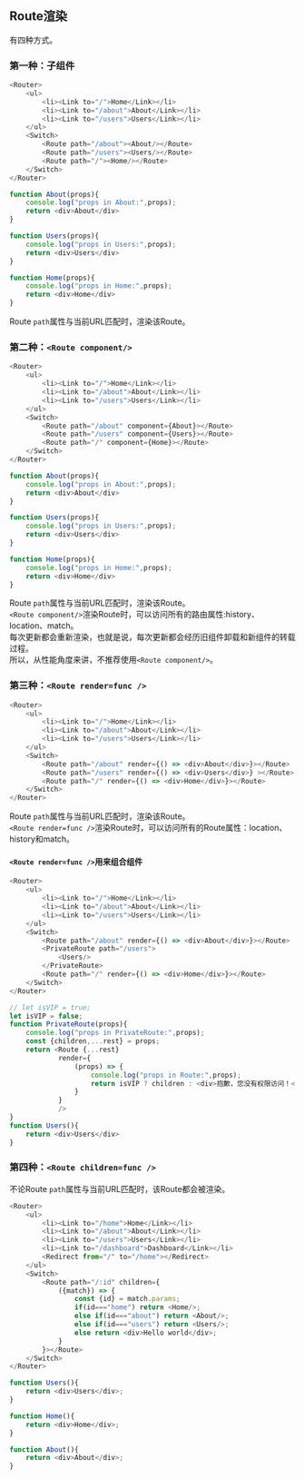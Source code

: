 ## Route渲染
有四种方式。
### 第一种：子组件
```javascript
<Router>
    <ul>
        <li><Link to="/">Home</Link></li>
        <li><Link to="/about">About</Link></li>
        <li><Link to="/users">Users</Link></li>
    </ul>
    <Switch>
        <Route path="/about"><About/></Route>
        <Route path="/users"><Users/></Route>
        <Route path="/"><Home/></Route>
    </Switch>
</Router>
```
```javascript
function About(props){
    console.log("props in About:",props);
    return <div>About</div>
}
```
```javascript
function Users(props){
    console.log("props in Users:",props);
    return <div>Users</div>
}
```
```javascript
function Home(props){
    console.log("props in Home:",props);
    return <div>Home</div>
}
```
Route `path`属性与当前URL匹配时，渲染该Route。<br/>
### 第二种：`<Route component/>`
```javascript
<Router>
    <ul>
        <li><Link to="/">Home</Link></li>
        <li><Link to="/about">About</Link></li>
        <li><Link to="/users">Users</Link></li>
    </ul>
    <Switch>
        <Route path="/about" component={About}></Route>
        <Route path="/users" component={Users}></Route>
        <Route path="/" component={Home}></Route>
    </Switch>
</Router>
```
```javascript
function About(props){
    console.log("props in About:",props);
    return <div>About</div>
}
```
```javascript
function Users(props){
    console.log("props in Users:",props);
    return <div>Users</div>
}
```
```javascript
function Home(props){
    console.log("props in Home:",props);
    return <div>Home</div>
}
```
Route `path`属性与当前URL匹配时，渲染该Route。<br/>
`<Route component/>`渲染Route时，可以访问所有的路由属性:history、location、match。<br/>
每次更新都会重新渲染，也就是说，每次更新都会经历旧组件卸载和新组件的转载过程。<br/>
所以，从性能角度来讲，不推荐使用`<Route component/>`。
### 第三种：`<Route render=func />`
```javascript
<Router>
    <ul>
        <li><Link to="/">Home</Link></li>
        <li><Link to="/about">About</Link></li>
        <li><Link to="/users">Users</Link></li>
    </ul>
    <Switch>
        <Route path="/about" render={() => <div>About</div>}></Route>
        <Route path="/users" render={() => <div>Users</div>} ></Route>
        <Route path="/" render={() => <div>Home</div>}></Route>
    </Switch>
</Router>
```
Route `path`属性与当前URL匹配时，渲染该Route。<br/>
`<Route render=func />`渲染Route时，可以访问所有的Route属性：location、history和match。
<br/>
#### `<Route render=func />`用来组合组件
```javascript
<Router>
    <ul>
        <li><Link to="/">Home</Link></li>
        <li><Link to="/about">About</Link></li>
        <li><Link to="/users">Users</Link></li>
    </ul>
    <Switch>
        <Route path="/about" render={() => <div>About</div>}></Route>
        <PrivateRoute path="/users">
            <Users/>
        </PrivateRoute>
        <Route path="/" render={() => <div>Home</div>}></Route>
    </Switch>
</Router>
```
```javascript
// let isVIP = true;
let isVIP = false;
function PrivateRoute(props){
    console.log("props in PrivateRoute:",props);
    const {children,...rest} = props;
    return <Route {...rest}
            render={
                (props) => {
                    console.log("props in Route:",props);
                    return isVIP ? children : <div>抱歉，您没有权限访问！</div>
                }
            }
            />
}
function Users(){
    return <div>Users</div>
}
```
### 第四种：`<Route children=func />`
不论Route `path`属性与当前URL匹配时，该Route都会被渲染。<br/>
```javascript
<Router>
    <ul>
        <li><Link to="/home">Home</Link></li>
        <li><Link to="/about">About</Link></li>
        <li><Link to="/users">Users</Link></li>
        <li><Link to="/dashboard">Dashboard</Link></li>
        <Redirect from="/" to="/home"></Redirect>
    </ul>
    <Switch>
        <Route path="/:id" children={
            ({match}) => {
                const {id} = match.params;
                if(id==="home") return <Home/>;
                else if(id==="about") return <About/>;
                else if(id==="users") return <Users/>;
                else return <div>Hello world</div>;
            }
        }></Route>
    </Switch>
</Router>
```
```javascript
function Users(){
    return <div>Users</div>;
}
```
```javascript
function Home(){
    return <div>Home</div>;
}
```
```javascript
function About(){
    return <div>About</div>;
}
```

